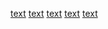 [text](terraform-eks-and-vpc/eks.tf) [text](terraform-eks-and-vpc/main.tf) [text](terraform-eks-and-vpc/provider.tf) [text](terraform-eks-and-vpc/variables.tf) [text](terraform-eks-and-vpc/vpc.tf)